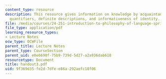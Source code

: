 ```yaml
---
content_type: resource
description: This resource gives information on knowledge by acquaintance and by description,
  quantifiers, definite descriptions, and informativeness of identity.
file: /media/courses/24-251-introduction-to-philosophy-of-language-spring-2005/9f369d35fe2d7dfee86a292aefc18f06_handout3.pdf
file_type: application/pdf
learning_resource_types:
- Lecture Notes
ocw_type: OCWFile
parent_title: Lecture Notes
parent_type: CourseSection
parent_uid: e0e6690f-75b9-739d-5d27-a2a936dab618
resourcetype: Document
title: handout3.pdf
uid: 9f369d35-fe2d-7dfe-e86a-292aefc18f06
---
```


